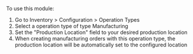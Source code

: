 To use this module:

1.  Go to Inventory \> Configuration \> Operation Types
2.  Select a operation type of type Manufacturing
3.  Set the "Production Location" field to your desired production
    location
4.  When creating manufacturing orders with this operation type, the
    production location will be automatically set to the configured
    location
